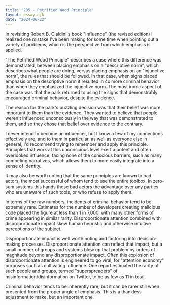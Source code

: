 ```yaml
---
title: "205 - Petrified Wood Principle"
layout: essay.njk
date: "2024-06-22"
---
```


In revisiting Robert B. Cialdini's book "Influence" (the revised edition) I realized one mistake I've been making for some time when pointing out a variety of problems, which is the perspective from which emphasis is applied.

"The Petrified Wood Principle" describes a case where this difference was demonstrated, between placing emphasis on a "descriptive norm", which describes what people are doing, versus placing emphasis on an "injunctive norm", the rules that should be followed. In that case, when signs placed emphasis on the descriptive norm it resulted in 4x more criminal behavior than when they emphasized the injunctive norm. The most ironic aspect of the case was that the park returned to using the signs that demonstrably encouraged criminal behavior, despite the evidence.

The reason for the park's puzzling decision was that their belief was more important to them than the evidence. They wanted to believe that people weren't influenced unconsciously in the way that was demonstrated to them, and so they chose that belief over evidence to the contrary.

I never intend to become an influencer, but I know a few of my connections effectively are, and to them in particular, as well as everyone else in general, I'd recommend trying to remember and apply this principle. Principles that work at this unconscious level exert a potent and often overlooked influence, facing none of the conscious barriers, such as many competing narratives, which allows them to more easily integrate into a sense of identity.

It may also be worth noting that the same principles are known to bad actors, the most successful of whom tend to use the entire toolbox. In zero-sum systems this hands those bad actors the advantage over any parties who are unaware of such tools, or who refuse to apply them.

In terms of the raw numbers, incidents of criminal behavior tend to be extremely rare. Estimates for the number of developers creating malicious code placed the figure at less than 1 in 7,000, with many other forms of crime appearing in similar rarity. Disproportionate attention combined with disproportionate impact skew human heuristic and otherwise intuitive perceptions of the subject.

Disproportionate impact is well worth noting and factoring into decision-making processes. Disproportionate attention can reflect that impact, but a small number of groups and systems blow up that problem by orders of magnitude beyond any disproportionate impact. Often this explosion of disproportionate attention is engineered to go viral, for "attention economy" purposes such as cultivating influence. One report estimated the rarity of such people and groups, termed "superspreaders" of misinformation/disinformation on Twitter, to be as few as 11 in total.

Criminal behavior tends to be inherently rare, but it can be rarer still when presented from the proper angle of emphasis. This is a thankless adjustment to make, but an important one.
